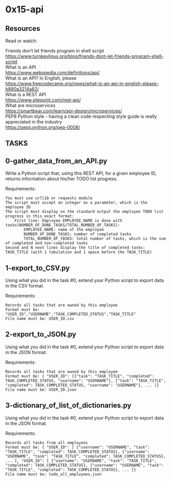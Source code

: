 # 0x15-api

## Resources
Read or watch:

Friends don’t let friends program in shell script <br>https://www.turnkeylinux.org/blog/friends-dont-let-friends-program-shell-script<br>
What is an API <br>https://www.webopedia.com/definitions/api/<br>
What is an API? In English, please <br>https://www.freecodecamp.org/news/what-is-an-api-in-english-please-b880a3214a82/<br>
What is a REST API <br>https://www.sitepoint.com/rest-api/<br>
What are microservices <br>https://smartbear.com/learn/api-design/microservices/<br>
PEP8 Python style - having a clean code respecting style guide is really appreciated in the industry <br>https://peps.python.org/pep-0008/<br>

## TASKS

## 0-gather_data_from_an_API.py

Write a Python script that, using this REST API, for a given employee ID, returns information about his/her TODO list progress.

Requirements:

	You must use urllib or requests module
	The script must accept an integer as a parameter, which is the employee ID
	The script must display on the standard output the employee TODO list progress in this exact format:
		First line: Employee EMPLOYEE_NAME is done with tasks(NUMBER_OF_DONE_TASKS/TOTAL_NUMBER_OF_TASKS):
			EMPLOYEE_NAME: name of the employee
			NUMBER_OF_DONE_TASKS: number of completed tasks
			TOTAL_NUMBER_OF_TASKS: total number of tasks, which is the sum of completed and non-completed tasks
	Second and N next lines display the title of completed tasks: TASK_TITLE (with 1 tabulation and 1 space before the TASK_TITLE)

## 1-export_to_CSV.py

Using what you did in the task #0, extend your Python script to export data in the CSV format.

Requirements:

	Records all tasks that are owned by this employee
	Format must be: "USER_ID","USERNAME","TASK_COMPLETED_STATUS","TASK_TITLE"
	File name must be: USER_ID.csv

## 2-export_to_JSON.py

Using what you did in the task #0, extend your Python script to export data in the JSON format.

Requirements:

	Records all tasks that are owned by this employee
	Format must be: { "USER_ID": [{"task": "TASK_TITLE", "completed": TASK_COMPLETED_STATUS, "username": "USERNAME"}, {"task": "TASK_TITLE", "completed": TASK_COMPLETED_STATUS, "username": "USERNAME"}, ... ]}
	File name must be: USER_ID.json

## 3-dictionary_of_list_of_dictionaries.py

Using what you did in the task #0, extend your Python script to export data in the JSON format.

Requirements:

	Records all tasks from all employees
	Format must be: { "USER_ID": [ {"username": "USERNAME", "task": "TASK_TITLE", "completed": TASK_COMPLETED_STATUS}, {"username": "USERNAME", "task": "TASK_TITLE", "completed": TASK_COMPLETED_STATUS}, ... ], "USER_ID": [ {"username": "USERNAME", "task": "TASK_TITLE", "completed": TASK_COMPLETED_STATUS}, {"username": "USERNAME", "task": "TASK_TITLE", "completed": TASK_COMPLETED_STATUS}, ... ]}
	File name must be: todo_all_employees.json
